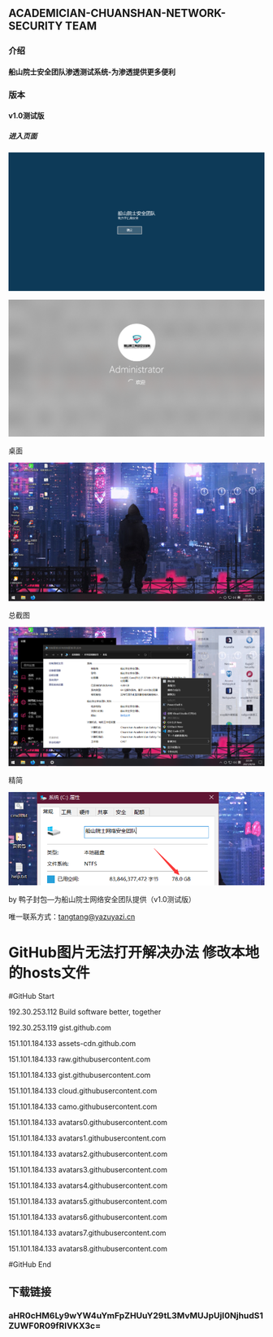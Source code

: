 ## ACADEMICIAN-CHUANSHAN-NETWORK-SECURITY TEAM

### 介绍

#### 船山院士安全团队渗透测试系统-为渗透提供更多便利

### 版本

#### v1.0测试版

##### 进入页面

![进入页面](./1.png)

![进入页面2](./2.png)

桌面

![桌面](./5.png)

总截图

![拉跨截图](./4.png)

精简

![精简](./3.png)

by 鸭子封包—为船山院士网络安全团队提供（v1.0测试版）

唯一联系方式：tangtang@yazuyazi.cn

# GitHub图片无法打开解决办法 修改本地的hosts文件
#GitHub Start

192.30.253.112    Build software better, together

192.30.253.119     gist.github.com

151.101.184.133     assets-cdn.github.com

151.101.184.133     raw.githubusercontent.com

151.101.184.133     gist.githubusercontent.com

151.101.184.133     cloud.githubusercontent.com

151.101.184.133     camo.githubusercontent.com

151.101.184.133     avatars0.githubusercontent.com

151.101.184.133     avatars1.githubusercontent.com

151.101.184.133     avatars2.githubusercontent.com

151.101.184.133     avatars3.githubusercontent.com

151.101.184.133    avatars4.githubusercontent.com

151.101.184.133     avatars5.githubusercontent.com

151.101.184.133     avatars6.githubusercontent.com

151.101.184.133     avatars7.githubusercontent.com

151.101.184.133     avatars8.githubusercontent.com

#GitHub End

## 下载链接
### aHR0cHM6Ly9wYW4uYmFpZHUuY29tL3MvMUJpUjI0NjhudS1ZUWF0R09fRlVKX3c=
